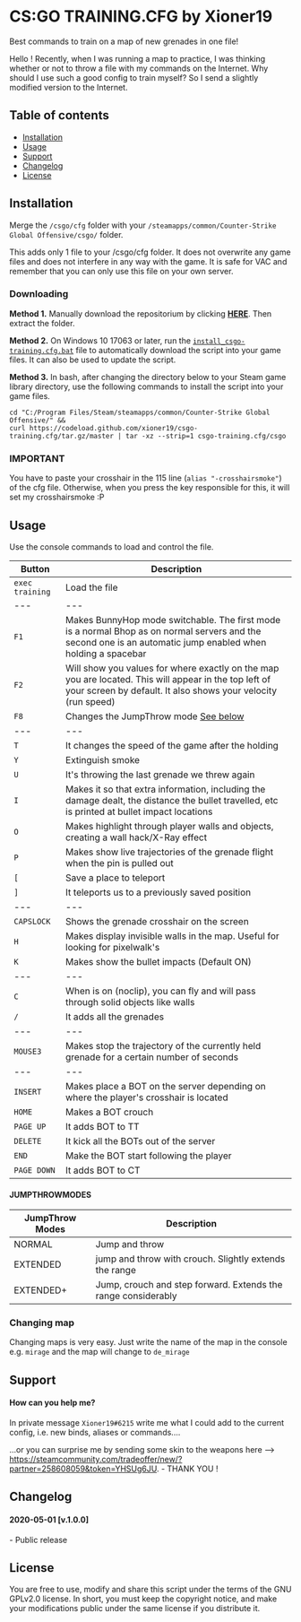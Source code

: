 # CS:GO TRAINING.CFG by Xioner19

Best commands to train on a map of new grenades in one file!

Hello ! Recently, when I was running a map to practice, I was thinking whether or not to throw a file with my commands on the Internet. Why should I use such a good config to train myself? So I send a slightly modified version to the Internet.

## Table of contents
* [Installation](#installation)
* [Usage](#usage)
* [Support](#support)
* [Changelog](#changelog)
* [License](#license)

## Installation 

Merge the `/csgo/cfg` folder with your `/steamapps/common/Counter-Strike Global Offensive/csgo/` folder.

This adds only 1 file to your /csgo/cfg folder. It does not overwrite any game files and does not interfere in any way with the game. It is safe for VAC and remember that you can only use this file on your own server.

### Downloading

**Method 1.**
Manually download the repositorium by clicking [**HERE**](https://github.com/Xioner19/csgo-training.cfg./archive/master.zip). Then extract the folder.

**Method 2.**
On Windows 10 17063 or later, run the [`install_csgo-training.cfg.bat`](https://raw.githubusercontent.com/xioner19/csgo-training.cfg/master/install_csgo-training.cfg.bat) file to automatically download the script into your game files. It can also be used to update the script.

**Method 3.**
In bash, after changing the directory below to your Steam game library directory, use the following commands to install the script into your game files.
```
cd "C:/Program Files/Steam/steamapps/common/Counter-Strike Global Offensive/" && 
curl https://codeload.github.com/xioner19/csgo-training.cfg/tar.gz/master | tar -xz --strip=1 csgo-training.cfg/csgo
```

### IMPORTANT

You have to paste your crosshair in the 115 line (`alias "-crosshairsmoke"`) of the cfg file. Otherwise, when you press the key responsible for this, it will set my crosshairsmoke :P

## Usage

Use the console commands to load and control the file. 

Button              | Description
------------------- | -------------------
`exec training`     | Load the file
---                 | ---
`F1`                | Makes BunnyHop mode switchable. The first mode is a normal Bhop as on normal servers and the second one is an automatic jump enabled when holding a spacebar
`F2`                | Will show you values for where exactly on the map you are located. This will appear in the top left of your screen by default. It also shows your velocity (run speed)
`F8`                | Changes the JumpThrow mode [See below](#jumpthrowmodes)
---                 | ---
`T`                 | It changes the speed of the game after the holding
`Y`                 | Extinguish smoke
`U`                 | It's throwing the last grenade we threw again
`I`                 | Makes it so that extra information, including the damage dealt, the distance the bullet travelled, etc is printed at bullet impact locations
`O`                 | Makes highlight through player walls and objects, creating a wall hack/X-Ray effect
`P`                 | Makes show live trajectories of the grenade flight when the pin is pulled out
`[`                 | Save a place to teleport
`]`                 | It teleports us to a previously saved position
---                 | ---
`CAPSLOCK`          | Shows the grenade crosshair on the screen
`H`                 | Makes display invisible walls in the map. Useful for looking for pixelwalk's
`K`                 | Makes show the bullet impacts (Default ON)
---                 | ---
`C`                 | When is on (noclip), you can fly and will pass through solid objects like walls
`/`                 | It adds all the grenades
---                 | ---
`MOUSE3`            | Makes stop the trajectory of the currently held grenade for a certain number of seconds
---                 | ---
`INSERT`            | Makes place a BOT on the server depending on where the player's crosshair is located
`HOME`              | Makes a BOT crouch
`PAGE UP`           | It adds BOT to TT
`DELETE`            | It kick all the BOTs out of the server
`END`               | Make the BOT start following the player
`PAGE DOWN`         | It adds BOT to CT


#### JUMPTHROWMODES

JumpThrow Modes     | Description
------------------- | -------------------
NORMAL              | Jump and throw
EXTENDED            | jump and throw with crouch. Slightly extends the range
EXTENDED+           | Jump, crouch and step forward. Extends the range considerably

### Changing map

Changing maps is very easy. Just write the name of the map in the console e.g. `mirage` and the map will change to `de_mirage`

## Support

#### How can you help me?

In private message `Xioner19#6215` write me what I could add to the current config, i.e. new binds, aliases or commands....

...or you can surprise me by sending some skin to the weapons here --> https://steamcommunity.com/tradeoffer/new/?partner=258608059&token=YHSUg6JU. - THANK YOU !

## Changelog

#### 2020-05-01 [v.1.0.0]
\- Public release


## License

You are free to use, modify and share this script under the terms of the GNU GPLv2.0 license. In short, you must keep the copyright notice, and make your modifications public under the same license if you distribute it.





